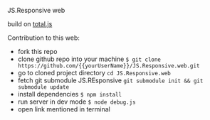 JS.Responsive web

build on [total.js](http://www.totaljs.com/)

Contribution to this web:
- fork this repo
- clone github repo into your machine `$ git clone https://github.com/{{yourUserName}}/JS.Responsive.web.git`
- go to cloned project directory `cd JS.Responsive.web`
- fetch git submodule JS.REsponsive `git submodule init && git submodule update`
- install dependencies `$ npm install`
- run server in dev mode `$ node debug.js`
- open link mentioned in terminal
